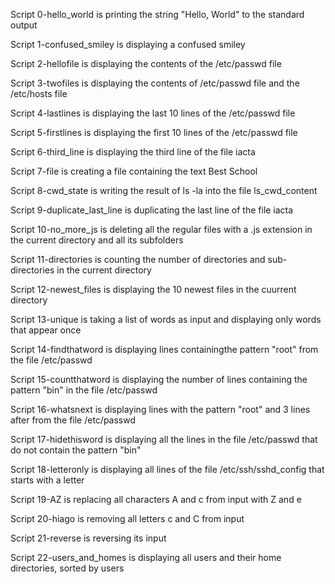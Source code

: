 Script 0-hello_world is printing the string "Hello, World" to the standard output

Script 1-confused_smiley is displaying a confused smiley

Script 2-hellofile is displaying the contents of the /etc/passwd file

Script 3-twofiles is displaying the contents of /etc/passwd file and the /etc/hosts file

Script 4-lastlines is displaying the last 10 lines of the /etc/passwd file

Script 5-firstlines is displaying the first 10 lines of the /etc/passwd file

Script 6-third_line is displaying the third line of the file iacta

Script 7-file is creating a file containing the text Best School

Script 8-cwd_state is writing the result of ls -la into the file ls_cwd_content

Script 9-duplicate_last_line is duplicating the last line of the file iacta

Script 10-no_more_js is deleting all the regular files with a .js extension in the current directory and all its subfolders

Script 11-directories is counting the number of directories and sub-directories in the current directory

Script 12-newest_files is displaying the 10 newest files in the cuurrent directory

Script 13-unique is taking a list of words as input and displaying only words that appear once

Script 14-findthatword is displaying lines containingthe pattern "root" from the file /etc/passwd

Script 15-countthatword is displaying the number of lines containing the pattern "bin" in the file /etc/passwd

Script 16-whatsnext is displaying lines with the pattern "root" and 3 lines after from the file /etc/passwd

Script 17-hidethisword is displaying all the lines in the file /etc/passwd that do not contain the pattern "bin"

Script 18-letteronly is displaying all lines of the file /etc/ssh/sshd_config that starts with a letter

Script 19-AZ  is replacing all characters A and c from input with Z and e

Script 20-hiago is removing all letters c and C from input

Script 21-reverse is reversing its input

Script 22-users_and_homes is displaying all users and their home directories, sorted by users
